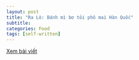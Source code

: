 ```yaml
---
layout: post
title: "Ra Lò: Bánh mì bơ tỏi phô mai Hàn Quốc"
subtitle: 
categories: Food
tags: [self-written]
---
```

[Xem bài viết](https://vietcetera.com/vn/ra-lo-banh-mi-bo-toi-pho-mai-han-quoc)
